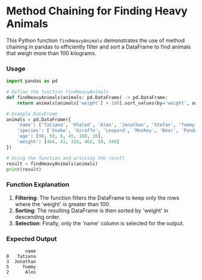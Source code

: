 
# Method Chaining for Finding Heavy Animals

This Python function `findHeavyAnimals` demonstrates the use of method chaining in pandas to efficiently filter and sort a DataFrame to find animals that weigh more than 100 kilograms. 

### Usage

```python
import pandas as pd

# Define the function findHeavyAnimals
def findHeavyAnimals(animals: pd.DataFrame) -> pd.DataFrame:
    return animals[animals['weight'] > 100].sort_values(by='weight', ascending=False)[['name']]

# Example DataFrame
animals = pd.DataFrame({
    'name': ['Tatiana', 'Khaled', 'Alex', 'Jonathan', 'Stefan', 'Tommy'],
    'species': ['Snake', 'Giraffe', 'Leopard', 'Monkey', 'Bear', 'Panda'],
    'age': [98, 50, 6, 45, 100, 26],
    'weight': [464, 41, 328, 463, 50, 349]
})

# Using the function and printing the result
result = findHeavyAnimals(animals)
print(result)
```

### Function Explanation

1. **Filtering**: The function filters the DataFrame to keep only the rows where the 'weight' is greater than 100.
2. **Sorting**: The resulting DataFrame is then sorted by 'weight' in descending order.
3. **Selection**: Finally, only the 'name' column is selected for the output.

### Expected Output

```
       name
0   Tatiana
3  Jonathan
5     Tommy
2      Alex
```
